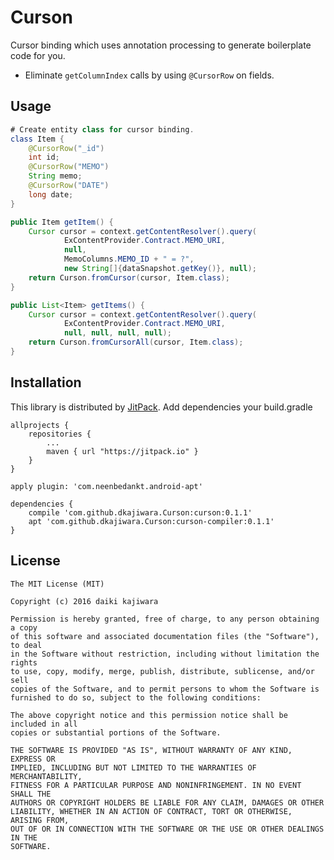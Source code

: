Curson
======

Cursor binding which uses annotation processing to generate boilerplate code for you.  

 * Eliminate `getColumnIndex` calls by using `@CursorRow` on fields.

Usage
-----
 
```java
# Create entity class for cursor binding.
class Item {
    @CursorRow("_id")
    int id;
    @CursorRow("MEMO")
    String memo;
    @CursorRow("DATE")
    long date;
}

public Item getItem() {
    Cursor cursor = context.getContentResolver().query(
            ExContentProvider.Contract.MEMO_URI,
            null,
            MemoColumns.MEMO_ID + " = ?",
            new String[]{dataSnapshot.getKey()}, null);
    return Curson.fromCursor(cursor, Item.class);
}

public List<Item> getItems() {
    Cursor cursor = context.getContentResolver().query(
            ExContentProvider.Contract.MEMO_URI,
            null, null, null, null);
    return Curson.fromCursorAll(cursor, Item.class);
}
```

Installation
--------
This library is distributed by [JitPack](https://jitpack.io/). Add dependencies your build.gradle
```
allprojects {
    repositories {
        ...
        maven { url "https://jitpack.io" }
    }
}

apply plugin: 'com.neenbedankt.android-apt'

dependencies {
    compile 'com.github.dkajiwara.Curson:curson:0.1.1'
    apt 'com.github.dkajiwara.Curson:curson-compiler:0.1.1'
}
```

License
-------
    The MIT License (MIT)
    
    Copyright (c) 2016 daiki kajiwara
    
    Permission is hereby granted, free of charge, to any person obtaining a copy
    of this software and associated documentation files (the "Software"), to deal
    in the Software without restriction, including without limitation the rights
    to use, copy, modify, merge, publish, distribute, sublicense, and/or sell
    copies of the Software, and to permit persons to whom the Software is
    furnished to do so, subject to the following conditions:
    
    The above copyright notice and this permission notice shall be included in all
    copies or substantial portions of the Software.
    
    THE SOFTWARE IS PROVIDED "AS IS", WITHOUT WARRANTY OF ANY KIND, EXPRESS OR
    IMPLIED, INCLUDING BUT NOT LIMITED TO THE WARRANTIES OF MERCHANTABILITY,
    FITNESS FOR A PARTICULAR PURPOSE AND NONINFRINGEMENT. IN NO EVENT SHALL THE
    AUTHORS OR COPYRIGHT HOLDERS BE LIABLE FOR ANY CLAIM, DAMAGES OR OTHER
    LIABILITY, WHETHER IN AN ACTION OF CONTRACT, TORT OR OTHERWISE, ARISING FROM,
    OUT OF OR IN CONNECTION WITH THE SOFTWARE OR THE USE OR OTHER DEALINGS IN THE
    SOFTWARE.


